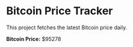# Bitcoin Price Tracker

This project fetches the latest Bitcoin price daily.

**Bitcoin Price:** $95278
